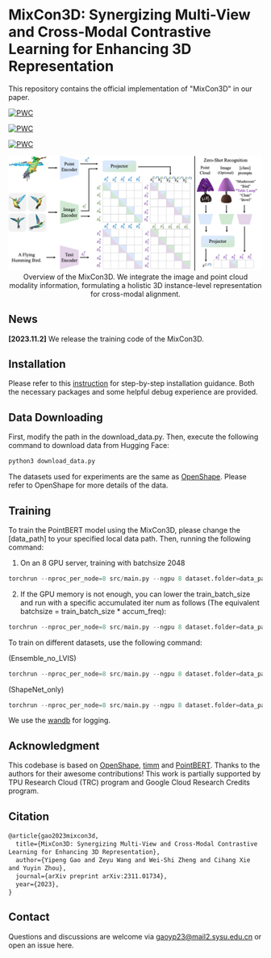 # MixCon3D: Synergizing Multi-View and Cross-Modal Contrastive Learning for Enhancing 3D Representation
This repository contains the official implementation of "MixCon3D" in our paper.

[![PWC](https://img.shields.io/endpoint.svg?url=https://paperswithcode.com/badge/mixcon3d-synergizing-multi-view-and-cross/zero-shot-3d-classification-on-objaverse-lvis)](https://paperswithcode.com/sota/zero-shot-3d-classification-on-objaverse-lvis?p=mixcon3d-synergizing-multi-view-and-cross)

[![PWC](https://img.shields.io/endpoint.svg?url=https://paperswithcode.com/badge/mixcon3d-synergizing-multi-view-and-cross/zero-shot-transfer-3d-point-cloud-2)](https://paperswithcode.com/sota/zero-shot-transfer-3d-point-cloud-2?p=mixcon3d-synergizing-multi-view-and-cross)

[![PWC](https://img.shields.io/endpoint.svg?url=https://paperswithcode.com/badge/mixcon3d-synergizing-multi-view-and-cross/zero-shot-transfer-3d-point-cloud)](https://paperswithcode.com/sota/zero-shot-transfer-3d-point-cloud?p=mixcon3d-synergizing-multi-view-and-cross)

<p align="center">
  <img src="./figs/mixcon3d.jpg" width="1080">
Overview of the MixCon3D. We integrate the image and point cloud modality information, formulating a holistic 3D instance-level representation for cross-modal alignment.
</p>

## News
**[2023.11.2]** We release the training code of the MixCon3D.

## Installation
Please refer to this [instruction](https://github.com/UCSC-VLAA/MixCon3D/blob/main/Installation.md) for step-by-step installation guidance. Both the necessary packages and some helpful debug experience are provided.
## Data Downloading
First, modify the path in the download_data.py.
Then, execute the following command to download data from Hugging Face:
```python
python3 download_data.py
```
The datasets used for experiments are the same as [OpenShape](https://github.com/Colin97/OpenShape_code).
Please refer to OpenShape for more details of the data.

## Training
To train the PointBERT model using the MixCon3D, please change the [data_path] to your specified local data path.
Then, running the following command:

1) On an 8 GPU server, training with batchsize 2048
```python
torchrun --nproc_per_node=8 src/main.py --ngpu 8 dataset.folder=data_path dataset.train_batch_size=256 model.name=PointBERT model.scaling=3 model.use_dense=True --trial_name MixCon3D --config src/configs/train.yaml
```
2) If the GPU memory is not enough, you can lower the train_batch_size and run with a specific accumulated iter num as follows (The equivalent batchsize = train_batch_size * accum_freq):
```python
torchrun --nproc_per_node=8 src/main.py --ngpu 8 dataset.folder=data_path dataset.train_batch_size=128 dataset.accum_freq=2 model.name=PointBERT model.scaling=3 model.use_dense=True --trial_name MixCon3D --config src/configs/train.yaml
```

To train on different datasets, use the following command:

(Ensemble_no_LVIS)
```python
torchrun --nproc_per_node=8 src/main.py --ngpu 8 dataset.folder=data_path dataset.train_split=meta_data/split/train_no_lvis.json dataset.train_batch_size=128 dataset.accum_freq=2 model.name=PointBERT model.scaling=3 model.use_dense=True --trial_name MixCon3D --config src/configs/train.yaml
```
(ShapeNet_only)
```python
torchrun --nproc_per_node=8 src/main.py --ngpu 8 dataset.folder=data_path dataset.train_split=meta_data/split/ablation/train_shapenet_only.json dataset.train_batch_size=128 dataset.accum_freq=1 model.name=PointBERT model.scaling=3 model.use_dense=True --trial_name MixCon3D --config src/configs/train.yaml
```

We use the [wandb](https://wandb.ai/) for logging.

## Acknowledgment
This codebase is based on [OpenShape](https://github.com/Colin97/OpenShape_code), [timm](https://github.com/huggingface/pytorch-image-models) and [PointBERT](https://github.com/lulutang0608/Point-BERT). Thanks to the authors for their awesome contributions! This work is partially supported by TPU Research Cloud (TRC) program and Google Cloud Research Credits program.

## Citation

```
@article{gao2023mixcon3d,
  title={MixCon3D: Synergizing Multi-View and Cross-Modal Contrastive Learning for Enhancing 3D Representation},
  author={Yipeng Gao and Zeyu Wang and Wei-Shi Zheng and Cihang Xie and Yuyin Zhou},
  journal={arXiv preprint arXiv:2311.01734},
  year={2023},
}
```

## Contact 
Questions and discussions are welcome via [gaoyp23@mail2.sysu.edu.cn](gaoyp23@mail2.sysu.edu.cn) or open an issue here.



